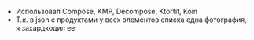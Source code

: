 - Использовал Compose, KMP, Decompose, Ktorfit, Koin
- Т.к. в json с продуктами у всех элементов списка одна фотография, я захардкодил ее